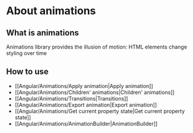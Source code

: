 # About animations
## What is animations
Animations library provides the illusion of motion: HTML elements change styling over time
## How to use
- [[Angular/Animations/Apply animation|Apply animation]]
- [[Angular/Animations/Children' animations|Children' animations]]
- [[Angular/Animations/Transitions|Transitions]]
- [[Angular/Animations/Export animation|Export animation]]
- [[Angular/Animations/Get current property state|Get current property state]]
- [[Angular/Animations/AnimationBuilder|AnimationBuilder]]